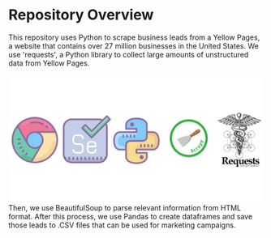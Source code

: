 # Repository Overview
This repository uses Python to scrape business leads from a Yellow Pages, a website that contains over 27 million businesses in the United States. We use 'requests', a Python library to collect large amounts of unstructured data from Yellow Pages. 

![Python-Cover](images/python-image.jpg)
Then, we use BeautifulSoup to parse relevant information from HTML format. After this process, we use Pandas to create dataframes and save those leads to .CSV files that can be used for marketing campaigns. 